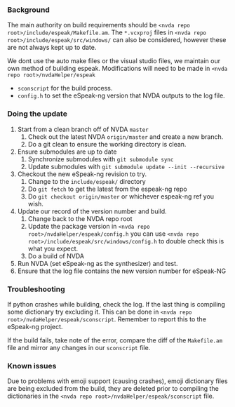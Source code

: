 ### Background
The main authority on build requirements should be `<nvda repo root>/include/espeak/Makefile.am`. The `*.vcxproj` files
in `<nvda repo root>/include/espeak/src/windows/` can also be considered, however these are not always kept up to date.

We dont use the auto make files or the visual studio files, we maintain our own method of building espeak. Modifications will need to be made in `<nvda repo root>/nvdaHelper/espeak`
* `sconscript` for the build process.
* `config.h` to set the eSpeak-ng version that NVDA outputs to the log file.

### Doing the update

1. Start from a clean branch off of NVDA `master`
   1. Check out the latest NVDA `origin/master` and create a new branch.
   1. Do a git clean to ensure the working directory is clean.
1. Ensure submodules are up to date
   1. Synchronize submodules with `git submodule sync`
   1. Update submodules with `git submodule update --init --recursive`
1. Checkout the new eSpeak-ng revision to try.
   1. Change to the `include/espeak/` directory
   1. Do `git fetch` to get the latest from the espeak-ng repo
   1. Do `git checkout origin/master` or whichever espeak-ng ref you wish.
1. Update our record of the version number and build.
   1. Change back to the NVDA repo root
   1. Update the package version in `<nvda repo root>/nvdaHelper/espeak/config.h` you can use `<nvda repo root>/include/espeak/src/windows/config.h` to double check this is what you expect.
   1. Do a build of NVDA
1. Run NVDA (set eSpeak-ng as the synthesizer) and test.
1. Ensure that the log file contains the new version number for eSpeak-NG

### Troubleshooting

If python crashes while building, check the log. If the last thing is compiling some dictionary try excluding it. This
can be done in `<nvda repo root>/nvdaHelper/espeak/sconscript`. Remember to report this to the eSpeak-ng project.

If the build fails, take note of the error, compare the diff of the `Makefile.am` file and mirror any changes in our `sconscript` file.

### Known issues
Due to problems with emoji support (causing crashes), emoji dictionary files are being excluded from the build, they are deleted prior to compiling the dictionaries in the `<nvda repo root>/nvdaHelper/espeak/sconscript` file.